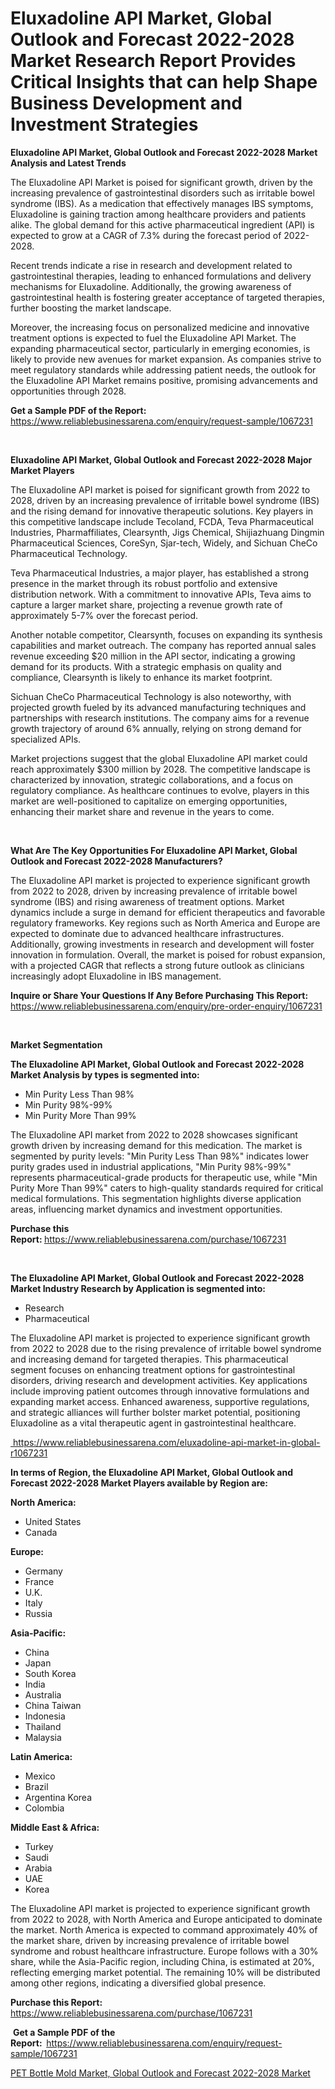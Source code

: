 <p><h1>Eluxadoline API Market, Global Outlook and Forecast 2022-2028 Market Research Report Provides Critical Insights that can help Shape Business Development and Investment Strategies</h1></p><p><strong>Eluxadoline API Market, Global Outlook and Forecast 2022-2028 Market Analysis and Latest Trends</strong></p>
<p><p>The Eluxadoline API Market is poised for significant growth, driven by the increasing prevalence of gastrointestinal disorders such as irritable bowel syndrome (IBS). As a medication that effectively manages IBS symptoms, Eluxadoline is gaining traction among healthcare providers and patients alike. The global demand for this active pharmaceutical ingredient (API) is expected to grow at a CAGR of 7.3% during the forecast period of 2022-2028. </p><p>Recent trends indicate a rise in research and development related to gastrointestinal therapies, leading to enhanced formulations and delivery mechanisms for Eluxadoline. Additionally, the growing awareness of gastrointestinal health is fostering greater acceptance of targeted therapies, further boosting the market landscape. </p><p>Moreover, the increasing focus on personalized medicine and innovative treatment options is expected to fuel the Eluxadoline API Market. The expanding pharmaceutical sector, particularly in emerging economies, is likely to provide new avenues for market expansion. As companies strive to meet regulatory standards while addressing patient needs, the outlook for the Eluxadoline API Market remains positive, promising advancements and opportunities through 2028.</p></p>
<p><strong>Get a Sample PDF of the Report:&nbsp;</strong> <a href="https://www.reliablebusinessarena.com/enquiry/request-sample/1067231?utm_campaign=3501&utm_medium=2&utm_source=Github&utm_content=ia&utm_term=21032025&utm_id=eluxadoline-api-market-global-outlook-and-forecast-2022-2028">https://www.reliablebusinessarena.com/enquiry/request-sample/1067231</a></p>
<p>&nbsp;</p>
<p><strong>Eluxadoline API Market, Global Outlook and Forecast 2022-2028 Major Market Players</strong></p>
<p><p>The Eluxadoline API market is poised for significant growth from 2022 to 2028, driven by an increasing prevalence of irritable bowel syndrome (IBS) and the rising demand for innovative therapeutic solutions. Key players in this competitive landscape include Tecoland, FCDA, Teva Pharmaceutical Industries, Pharmaffiliates, Clearsynth, Jigs Chemical, Shijiazhuang Dingmin Pharmaceutical Sciences, CoreSyn, Sjar-tech, Widely, and Sichuan CheCo Pharmaceutical Technology.</p><p>Teva Pharmaceutical Industries, a major player, has established a strong presence in the market through its robust portfolio and extensive distribution network. With a commitment to innovative APIs, Teva aims to capture a larger market share, projecting a revenue growth rate of approximately 5-7% over the forecast period.</p><p>Another notable competitor, Clearsynth, focuses on expanding its synthesis capabilities and market outreach. The company has reported annual sales revenue exceeding $20 million in the API sector, indicating a growing demand for its products. With a strategic emphasis on quality and compliance, Clearsynth is likely to enhance its market footprint.</p><p>Sichuan CheCo Pharmaceutical Technology is also noteworthy, with projected growth fueled by its advanced manufacturing techniques and partnerships with research institutions. The company aims for a revenue growth trajectory of around 6% annually, relying on strong demand for specialized APIs.</p><p>Market projections suggest that the global Eluxadoline API market could reach approximately $300 million by 2028. The competitive landscape is characterized by innovation, strategic collaborations, and a focus on regulatory compliance. As healthcare continues to evolve, players in this market are well-positioned to capitalize on emerging opportunities, enhancing their market share and revenue in the years to come.</p></p>
<p>&nbsp;</p>
<p><strong>What Are The Key Opportunities For Eluxadoline API Market, Global Outlook and Forecast 2022-2028 Manufacturers?</strong></p>
<p><p>The Eluxadoline API market is projected to experience significant growth from 2022 to 2028, driven by increasing prevalence of irritable bowel syndrome (IBS) and rising awareness of treatment options. Market dynamics include a surge in demand for efficient therapeutics and favorable regulatory frameworks. Key regions such as North America and Europe are expected to dominate due to advanced healthcare infrastructures. Additionally, growing investments in research and development will foster innovation in formulation. Overall, the market is poised for robust expansion, with a projected CAGR that reflects a strong future outlook as clinicians increasingly adopt Eluxadoline in IBS management.</p></p>
<p><strong>Inquire or Share Your Questions If Any Before Purchasing This Report:</strong> <a href="https://www.reliablebusinessarena.com/enquiry/pre-order-enquiry/1067231?utm_campaign=3501&utm_medium=2&utm_source=Github&utm_content=ia&utm_term=21032025&utm_id=eluxadoline-api-market-global-outlook-and-forecast-2022-2028">https://www.reliablebusinessarena.com/enquiry/pre-order-enquiry/1067231</a></p>
<p>&nbsp;</p>
<p><strong>Market Segmentation</strong></p>
<p><strong>The Eluxadoline API Market, Global Outlook and Forecast 2022-2028 Market Analysis by types is segmented into:</strong></p>
<p><ul><li>Min Purity Less Than 98%</li><li>Min Purity 98%-99%</li><li>Min Purity More Than 99%</li></ul></p>
<p><p>The Eluxadoline API market from 2022 to 2028 showcases significant growth driven by increasing demand for this medication. The market is segmented by purity levels: "Min Purity Less Than 98%" indicates lower purity grades used in industrial applications, "Min Purity 98%-99%" represents pharmaceutical-grade products for therapeutic use, while "Min Purity More Than 99%" caters to high-quality standards required for critical medical formulations. This segmentation highlights diverse application areas, influencing market dynamics and investment opportunities.</p></p>
<p><strong>Purchase this Report:&nbsp;</strong><a href="https://www.reliablebusinessarena.com/purchase/1067231?utm_campaign=3501&utm_medium=2&utm_source=Github&utm_content=ia&utm_term=21032025&utm_id=eluxadoline-api-market-global-outlook-and-forecast-2022-2028">https://www.reliablebusinessarena.com/purchase/1067231</a></p>
<p>&nbsp;</p>
<p><strong>The Eluxadoline API Market, Global Outlook and Forecast 2022-2028 Market Industry Research by Application is segmented into:</strong></p>
<p><ul><li>Research</li><li>Pharmaceutical</li></ul></p>
<p><p>The Eluxadoline API market is projected to experience significant growth from 2022 to 2028 due to the rising prevalence of irritable bowel syndrome and increasing demand for targeted therapies. This pharmaceutical segment focuses on enhancing treatment options for gastrointestinal disorders, driving research and development activities. Key applications include improving patient outcomes through innovative formulations and expanding market access. Enhanced awareness, supportive regulations, and strategic alliances will further bolster market potential, positioning Eluxadoline as a vital therapeutic agent in gastrointestinal healthcare.</p></p>
<p><a href="https://www.reliablebusinessarena.com/eluxadoline-api-market-in-global-r1067231?utm_campaign=3501&utm_medium=2&utm_source=Github&utm_content=ia&utm_term=21032025&utm_id=eluxadoline-api-market-global-outlook-and-forecast-2022-2028">&nbsp;https://www.reliablebusinessarena.com/eluxadoline-api-market-in-global-r1067231</a></p>
<p><strong>In terms of Region, the Eluxadoline API Market, Global Outlook and Forecast 2022-2028 Market Players available by Region are:</strong></p>
<p>
    <p> <strong> North America: </strong>
        <ul>
            <li>United States</li>
            <li>Canada</li>
        </ul>
        </p> 
    <p> <strong> Europe: </strong>
        <ul>
            <li>Germany</li>
            <li>France</li>
            <li>U.K.</li>
            <li>Italy</li>
            <li>Russia</li>
        </ul>
        </p> 
    <p> <strong> Asia-Pacific: </strong>
        <ul>
            <li>China</li>
            <li>Japan</li>
            <li>South Korea</li>
            <li>India</li>
            <li>Australia</li>
            <li>China Taiwan</li>
            <li>Indonesia</li>
            <li>Thailand</li>
            <li>Malaysia</li>
        </ul>
        </p> 
    <p> <strong> Latin America: </strong>
        <ul>
            <li>Mexico</li>
            <li>Brazil</li>
            <li>Argentina Korea</li>
            <li>Colombia</li>
        </ul>
        </p> 
    <p> <strong> Middle East & Africa: </strong>
        <ul>
            <li>Turkey</li>
            <li>Saudi</li>
            <li>Arabia</li>
            <li>UAE</li>
            <li>Korea</li>
        </ul>
    </p>
    </p>
<p><p>The Eluxadoline API market is projected to experience significant growth from 2022 to 2028, with North America and Europe anticipated to dominate the market. North America is expected to command approximately 40% of the market share, driven by increasing prevalence of irritable bowel syndrome and robust healthcare infrastructure. Europe follows with a 30% share, while the Asia-Pacific region, including China, is estimated at 20%, reflecting emerging market potential. The remaining 10% will be distributed among other regions, indicating a diversified global presence.</p></p>
<p><strong>Purchase this Report: </strong><a href="https://www.reliablebusinessarena.com/purchase/1067231?utm_campaign=3501&utm_medium=2&utm_source=Github&utm_content=ia&utm_term=21032025&utm_id=eluxadoline-api-market-global-outlook-and-forecast-2022-2028">https://www.reliablebusinessarena.com/purchase/1067231</a></p>
<p>&nbsp;<strong>Get a Sample PDF of the Report:&nbsp;&nbsp;</strong><a href="https://www.reliablebusinessarena.com/enquiry/request-sample/1067231?utm_campaign=3501&utm_medium=2&utm_source=Github&utm_content=ia&utm_term=21032025&utm_id=eluxadoline-api-market-global-outlook-and-forecast-2022-2028">https://www.reliablebusinessarena.com/enquiry/request-sample/1067231</a></p>
<p><strong></strong></p>
<p><p><a href="https://github.com/rreynagjysma65/Market-Research-Report-List-1/blob/main/pet-bottle-mold-market-global-outlook-and-forecast-2022-2028-market.md?utm_campaign=3501&utm_medium=2&utm_source=Github&utm_content=ia&utm_term=21032025&utm_id=eluxadoline-api-market-global-outlook-and-forecast-2022-2028">PET Bottle Mold Market, Global Outlook and Forecast 2022-2028 Market</a></p></p>